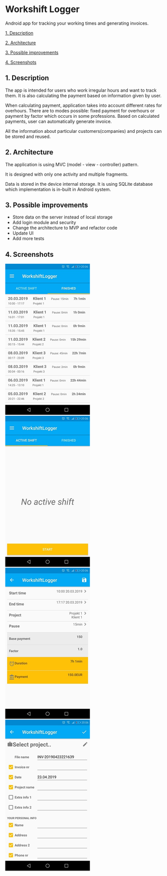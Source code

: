 # Workshift Logger
Android app for tracking your working times and generating invoices.

[1. Description](https://github.com/zajan/workshift-logger#1-description)

[2. Architecture](https://github.com/zajan/workshift-logger#2-architecture)

[3. Possible improvements](https://github.com/zajan/workshift-logger#3-possible-improvements)

[4. Screenshots](https://github.com/zajan/workshift-logger#4-screenshots)


## 1. Description
The app is intended for users who work irregular hours and want to track them. It is also calculating the payment based on information given by user.

When calculating payment, application takes into account different rates for overhours. There are to modes possible: fixed payment for overhours or payment by factor which occurs in some professions. Based on calculated payments, user can automatically generate invoice. 

All the information about particular customers(companies) and projects can be stored and reused.



## 2. Architecture

The application is using MVC (model - view - controller) pattern.

It is designed with only one activity and multiple fragments.

Data is stored in the device internal storage. It is using SQLite database which implementation is in-built in Android system.



## 3. Possible improvements

- Store data on the server instead of local storage
- Add login module and security
- Change the architecture to MVP and refactor code
- Update UI
- Add more tests

## 4. Screenshots

![alt text](screenshots/1i.jpg)
![alt text](screenshots/2i.jpg)
![alt text](screenshots/3i.jpg)
![alt text](screenshots/4i.jpg)
